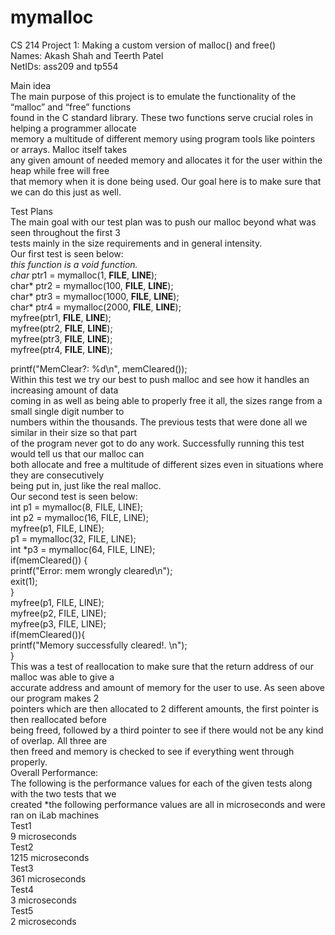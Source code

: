 # mymalloc
CS 214 Project 1: Making a custom version of malloc() and free()  <br>
Names: Akash Shah and Teerth Patel  <br>
NetIDs: ass209 and tp554

Main idea <br>
The main purpose of this project is to emulate the functionality of the “malloc” and “free” functions <br>
found in the C standard library. These two functions serve crucial roles in helping a programmer allocate <br>
memory a multitude of different memory using program tools like pointers or arrays. Malloc itself takes <br>
any given amount of needed memory and allocates it for the user within the heap while free will free <br>
that memory when it is done being used. Our goal here is to make sure that we can do this just as well. <br>

Test Plans <br>
The main goal with our test plan was to push our malloc beyond what was seen throughout the first 3 <br>
tests mainly in the size requirements and in general intensity.<br>
Our first test is seen below: <br>
*this function is a void function. <br>
char* ptr1 = mymalloc(1, __FILE__, __LINE__);<br>
 char* ptr2 = mymalloc(100, __FILE__, __LINE__);<br>
 char* ptr3 = mymalloc(1000, __FILE__, __LINE__);<br>
 char* ptr4 = mymalloc(2000, __FILE__, __LINE__);<br>
 myfree(ptr1, __FILE__, __LINE__);<br>
 myfree(ptr2, __FILE__, __LINE__);<br>
 myfree(ptr3, __FILE__, __LINE__);<br>
 myfree(ptr4, __FILE__, __LINE__);<br>


 printf("MemClear?: %d\n", memCleared());<br>
Within this test we try our best to push malloc and see how it handles an increasing amount of data <br>
coming in as well as being able to properly free it all, the sizes range from a small single digit number to <br>
numbers within the thousands. The previous tests that were done all we similar in their size so that part <br>
of the program never got to do any work. Successfully running this test would tell us that our malloc can <br>
both allocate and free a multitude of different sizes even in situations where they are consecutively <br>
being put in, just like the real malloc. <br>
Our second test is seen below: <br>
 int p1 = mymalloc(8, FILE, LINE); <br>
 int p2 = mymalloc(16, FILE, LINE); <br>
 myfree(p1, FILE, LINE); <br>
 p1 = mymalloc(32, FILE, LINE); <br>
 int *p3 = mymalloc(64, FILE, LINE); <br>
 if(memCleared()) { <br>
 printf("Error: mem wrongly cleared\n"); <br>
 exit(1); <br>
 } <br>
 myfree(p1, FILE, LINE); <br>
 myfree(p2, FILE, LINE);<br>
 myfree(p3, FILE, LINE);<br>
 if(memCleared()){<br>
 printf("Memory successfully cleared!. \n");<br>
 }<br>
This was a test of reallocation to make sure that the return address of our malloc was able to give a<br>
accurate address and amount of memory for the user to use. As seen above our program makes 2<br>
pointers which are then allocated to 2 different amounts, the first pointer is then reallocated before<br>
being freed, followed by a third pointer to see if there would not be any kind of overlap. All three are<br>
then freed and memory is checked to see if everything went through properly. <br>
Overall Performance:<br>
The following is the performance values for each of the given tests along with the two tests that we<br>
created
*the following performance values are all in microseconds and were ran on iLab machines<br>
Test1 <br>
9 microseconds <br>
Test2 <br>
1215 microseconds<br>
Test3 <br>
361 microseconds<br>
Test4 <br>
3 microseconds<br>
Test5 <br>
2 microseconds<br>



